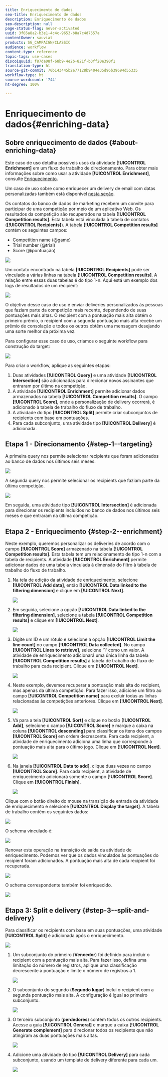 ```yaml
---
title: Enriquecimento de dados
seo-title: Enriquecimento de dados
description: Enriquecimento de dados
seo-description: null
page-status-flag: never-activated
uuid: 3f65a8a2-b3e1-4c4c-9653-b8a7c4d7557a
contentOwner: sauviat
products: SG_CAMPAIGN/CLASSIC
audience: workflow
content-type: reference
topic-tags: use-cases
discoiquuid: f87da08f-68b9-4e2b-821f-b3ff20e390f1
translation-type: ht
source-git-commit: 70b143445b2e77128b9404e35d96b39694d55335
workflow-type: ht
source-wordcount: '744'
ht-degree: 100%

---
```



# Enriquecimento de dados{#enriching-data}

## Sobre enriquecimento de dados {#about-enriching-data}

Este caso de uso detalha possíveis usos da atividade **[!UICONTROL Enrichment]** em um fluxo de trabalho de direcionamento. Para obter mais informações sobre como usar a atividade **[!UICONTROL Enrichment]**, consulte [Enriquecimento](../../workflow/using/enrichment.md).

Um caso de uso sobre como enriquecer um delivery de email com datas personalizadas também está disponível [nesta seção](../../workflow/using/email-enrichment-with-custom-date-fields.md).

Os contatos do banco de dados de marketing recebem um convite para participar de uma competição por meio de um aplicativo Web. Os resultados da competição são recuperados na tabela **[!UICONTROL Competition results]**. Esta tabela está vinculada à tabela de contatos (**[!UICONTROL Recipients]**). A tabela **[!UICONTROL Competition results]** contém os seguintes campos:

* Competition name (@game)
* Trial number (@trial)
* Score (@pontuação)

![](assets/uc1_enrich_1.png)

Um contato encontrado na tabela **[!UICONTROL Recipients]** pode ser vinculado a várias linhas na tabela **[!UICONTROL Competition results]**. A relação entre essas duas tabelas é do tipo 1-n. Aqui está um exemplo dos logs de resultados de um recipient:

![](assets/uc1_enrich_2.png)

O objetivo desse caso de uso é enviar deliveries personalizados às pessoas que faziam parte da competição mais recente, dependendo de suas pontuações mais altas. O recipient com a pontuação mais alta obtém o primeiro prêmio, o recipient com a segunda pontuação mais alta recebe um prêmio de consolação e todos os outros obtêm uma mensagem desejando uma sorte melhor da próxima vez.

Para configurar esse caso de uso, criamos o seguinte workflow para construção do target:

![](assets/uc1_enrich_3.png)

Para criar o workflow, aplique as seguintes etapas:

1. Duas atividades **[!UICONTROL Query]** e uma atividade **[!UICONTROL Intersection]** são adicionadas para direcionar novos assinantes que entraram por último na competição.
1. A atividade **[!UICONTROL Enrichment]** permite adicionar dados armazenados na tabela **[!UICONTROL Competition results]**. O campo **[!UICONTROL Score]**, onde a personalização de delivery ocorrerá, é adicionado à tabela de trabalho do fluxo de trabalho.
1. A atividade do tipo **[!UICONTROL Split]** permite criar subconjuntos de recipients com base em pontuações.
1. Para cada subconjunto, uma atividade tipo **[!UICONTROL Delivery]** é adicionada.

## Etapa 1 - Direcionamento {#step-1--targeting}

A primeira query nos permite selecionar recipients que foram adicionados ao banco de dados nos últimos seis meses.

![](assets/uc1_enrich_4.png)

A segunda query nos permite selecionar os recipients que faziam parte da última competição.

![](assets/uc1_enrich_5.png)

Em seguida, uma atividade tipo **[!UICONTROL Intersection]** é adicionada para direcionar os recipients incluídos no banco de dados nos últimos seis meses e que entraram na última competição.

## Etapa 2 - Enriquecimento {#step-2--enrichment}

Neste exemplo, queremos personalizar os deliveries de acordo com o campo **[!UICONTROL Score]** armazenado na tabela **[!UICONTROL Competition results]**. Esta tabela tem um relacionamento de tipo 1-n com a tabela de recipients. A atividade **[!UICONTROL Enrichment]** permite adicionar dados de uma tabela vinculada à dimensão do filtro à tabela de trabalho do fluxo de trabalho.

1. Na tela de edição da atividade de enriquecimento, selecione **[!UICONTROL Add data]**, então **[!UICONTROL Data linked to the filtering dimension]** e clique em **[!UICONTROL Next]**.

   ![](assets/uc1_enrich_6.png)

1. Em seguida, selecione a opção **[!UICONTROL Data linked to the filtering dimension]**, selecione a tabela **[!UICONTROL Competition results]** e clique em **[!UICONTROL Next]**.

   ![](assets/uc1_enrich_7.png)

1. Digite um ID e um rótulo e selecione a opção **[!UICONTROL Limit the line count]** no campo **[!UICONTROL Data collected]**. No campo **[!UICONTROL Lines to retrieve]**, selecione &#39;1&#39; como um valor. A atividade de enriquecimento adicionará uma única linha da tabela **[!UICONTROL Competition results]** à tabela de trabalho do fluxo de trabalho para cada recipient. Clique em **[!UICONTROL Next]**.

   ![](assets/uc1_enrich_8.png)

1. Neste exemplo, devemos recuperar a pontuação mais alta do recipient, mas apenas da última competição. Para fazer isso, adicione um filtro ao campo **[!UICONTROL Competition name]** para excluir todas as linhas relacionadas às competições anteriores. Clique em **[!UICONTROL Next]**.

   ![](assets/uc1_enrich_9.png)

1. Vá para a tela **[!UICONTROL Sort]** e clique no botão **[!UICONTROL Add]**, selecione o campo **[!UICONTROL Score]** e marque a caixa na coluna **[!UICONTROL descending]** para classificar os itens dos campos **[!UICONTROL Score]** em ordem decrescente. Para cada recipient, a atividade de enriquecimento adiciona uma linha que corresponde à pontuação mais alta para o último jogo. Clique em **[!UICONTROL Next]**.

   ![](assets/uc1_enrich_10.png)

1. Na janela **[!UICONTROL Data to add]**, clique duas vezes no campo **[!UICONTROL Score]**. Para cada recipient, a atividade de enriquecimento adicionará somente o campo **[!UICONTROL Score]**. Clique em **[!UICONTROL Finish]**.

   ![](assets/uc1_enrich_11.png)

Clique com o botão direito do mouse na transição de entrada da atividade de enriquecimento e selecione **[!UICONTROL Display the target]**. A tabela de trabalho contém os seguintes dados:

![](assets/uc1_enrich_13.png)

O schema vinculado é:

![](assets/uc1_enrich_15.png)

Renovar esta operação na transição de saída da atividade de enriquecimento. Podemos ver que os dados vinculados às pontuações do recipient foram adicionados. A pontuação mais alta de cada recipient foi recuperada.

![](assets/uc1_enrich_12.png)

O schema correspondente também foi enriquecido.

![](assets/uc1_enrich_14.png)

## Etapa 3: Split e delivery {#step-3--split-and-delivery}

Para classificar os recipients com base em suas pontuações, uma atividade **[!UICONTROL Split]** é adicionada após o enriquecimento.

![](assets/uc1_enrich_18.png)

1. Um subconjunto do primeiro (**Vencedor**) foi definido para incluir o recipient com a pontuação mais alta. Para fazer isso, defina uma limitação do número de registros, aplique uma classificação decrescente à pontuação e limite o número de registros a 1.

   ![](assets/uc1_enrich_16.png)

1. O subconjunto do segundo (**Segundo lugar**) inclui o recipient com a segunda pontuação mais alta. A configuração é igual ao primeiro subconjunto.

   ![](assets/uc1_enrich_17.png)

1. O terceiro subconjunto (**perdedores**) contém todos os outros recipients. Acesse a guia **[!UICONTROL General]** e marque a caixa **[!UICONTROL Generate complement]** para direcionar todos os recipients que não atingiram as duas pontuações mais altas.

   ![](assets/uc1_enrich_19.png)

1. Adicione uma atividade do tipo **[!UICONTROL Delivery]** para cada subconjunto, usando um template de delivery diferente para cada um.

   ![](assets/uc1_enrich_20.png)

